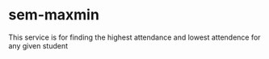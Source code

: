 # sem-maxmin

This service is for finding the highest attendance and lowest attendence for any given student